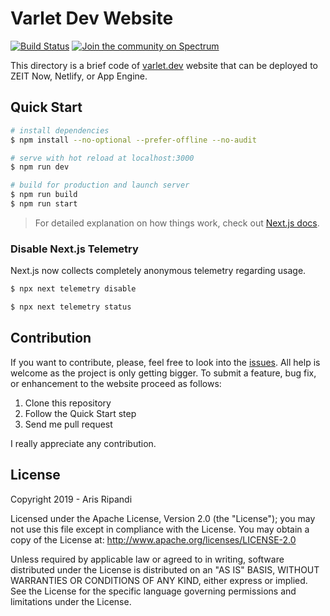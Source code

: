 # Varlet Dev Website

[![Build Status][build-badge]][build-url]
[![Join the community on Spectrum][spectrum-badge]][spectrum-url]

This directory is a brief code of [varlet.dev](https://varlet.dev) website that
can be deployed to ZEIT Now, Netlify, or App Engine.

## Quick Start

```bash
# install dependencies
$ npm install --no-optional --prefer-offline --no-audit

# serve with hot reload at localhost:3000
$ npm run dev

# build for production and launch server
$ npm run build
$ npm run start
```

> For detailed explanation on how things work, check out [Next.js docs](https://nextjs.org).

### Disable Next.js Telemetry

Next.js now collects completely anonymous telemetry regarding usage.

```sh
$ npx next telemetry disable

$ npx next telemetry status
```

## Contribution

If you want to contribute, please, feel free to look into the [issues](https://github.com/riipandi/varlet-site/issues).
All help is welcome as the project is only getting bigger. To submit a feature, bug fix, or enhancement to the website
proceed as follows:

1. Clone this repository
2. Follow the Quick Start step
3. Send me pull request

I really appreciate any contribution.

## License

Copyright 2019 - Aris Ripandi

Licensed under the Apache License, Version 2.0 (the "License"); you may not use this
file except in compliance with the License. You may obtain a copy of the License at:
<http://www.apache.org/licenses/LICENSE-2.0>

Unless required by applicable law or agreed to in writing, software distributed under
the License is distributed on an "AS IS" BASIS, WITHOUT WARRANTIES OR CONDITIONS OF
ANY KIND, either express or implied. See the License for the specific language
governing permissions and limitations under the License.

[build-url]: https://travis-ci.com/riipandi/varlet-site
[build-badge]: https://api.travis-ci.com/riipandi/varlet-site.svg?branch=master
[spectrum-url]: https://spectrum.chat/varlet
[spectrum-badge]: https://withspectrum.github.io/badge/badge.svg
